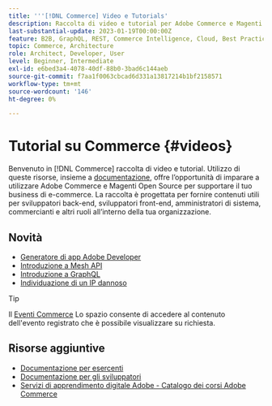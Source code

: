 ```yaml
---
title: '''[!DNL Commerce] Video e Tutorials'
description: Raccolta di video e tutorial per Adobe Commerce e Magenti Open Source
last-substantial-update: 2023-01-19T00:00:00Z
feature: B2B, GraphQL, REST, Commerce Intelligence, Cloud, Best Practices, API Mesh, App Builder
topic: Commerce, Architecture
role: Architect, Developer, User
level: Beginner, Intermediate
exl-id: e6bed3a4-4078-40df-88b0-3bad6c144aeb
source-git-commit: f7aa1f0063cbcad6d331a13817214b1bf2158571
workflow-type: tm+mt
source-wordcount: '146'
ht-degree: 0%

---
```


# Tutorial su Commerce {#videos}

Benvenuto in [!DNL Commerce] raccolta di video e tutorial. Utilizzo di queste risorse, insieme a [documentazione](https://experienceleague.adobe.com/docs/commerce.html), offre l’opportunità di imparare a utilizzare Adobe Commerce e Magenti Open Source per supportare il tuo business di e-commerce. La raccolta è progettata per fornire contenuti utili per sviluppatori back-end, sviluppatori front-end, amministratori di sistema, commercianti e altri ruoli all’interno della tua organizzazione.

<div id="whats-new-section">

## Novità

- [Generatore di app Adobe Developer](../app-builder/introduction-to-app-builder.md)
- [Introduzione a Mesh API](../api-mesh/getting-started-api-mesh.md)
- [Introduzione a GraphQL](../graphql-rest/intro-graphql.md)
- [Individuazione di un IP dannoso](../new-relic/malicious-ip.md)

</div>
<div id="recs-overview-body-1"></div>
<div id="recs-overview-body-2"></div>
<div id="recs-overview-body-3"></div>
<div id="recs-overview-body-4"></div>
<div id="recs-overview-body-5"></div>
<div id="recs-overview-body-6"></div>

>[!TIP]
>
>Il [Eventi Commerce](https://experienceleague.adobe.com/docs/commerce-events/events/overview.html) Lo spazio consente di accedere al contenuto dell&#39;evento registrato che è possibile visualizzare su richiesta.

## Risorse aggiuntive

- [Documentazione per esercenti](https://experienceleague.adobe.com/docs/commerce-admin/user-guides/home.html)
- [Documentazione per gli sviluppatori](https://developer.adobe.com/commerce)
- [Servizi di apprendimento digitale Adobe - Catalogo dei corsi Adobe Commerce](https://learning.adobe.com/catalog.html?solution=Adobe%20Commerce)
